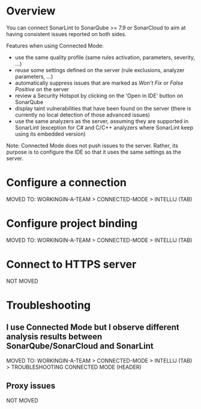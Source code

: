 # Overview
You can connect SonarLint to SonarQube >= 7.9 or SonarCloud to aim at having consistent issues reported on both sides.

Features when using Connected Mode:
* use the same quality profile (same rules activation, parameters, severity, ...)
* reuse some settings defined on the server (rule exclusions, analyzer parameters, ...)
* automatically suppress issues that are marked as _Won’t Fix_ or _False Positive_ on the server
* review a Security Hotspot by clicking on the 'Open in IDE' button on SonarQube
* display taint vulnerabilities that have been found on the server (there is currently no local detection of those advanced issues)
* use the same analyzers as the server, assuming they are supported in SonarLint (exception for C# and C/C++ analyzers where SonarLint keep using its embedded version)

Note: Connected Mode does not push issues to the server. Rather, its purpose is to configure the IDE so that it uses the same settings as the server.

# Configure a connection

MOVED TO: WORKINGIN-A-TEAM > CONNECTED-MODE > INTELLIJ (TAB)

# Configure project binding

MOVED TO: WORKINGIN-A-TEAM > CONNECTED-MODE > INTELLIJ (TAB)

# Connect to HTTPS server

NOT MOVED 

# Troubleshooting

## I use Connected Mode but I observe different analysis results between SonarQube/SonarCloud and SonarLint

MOVED TO: WORKINGIN-A-TEAM > CONNECTED-MODE > INTELLIJ (TAB) > TROUBLESHOOTING CONNECTED MODE (HEADER)

## Proxy issues

NOT MOVED 